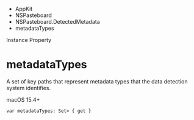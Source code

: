 

- AppKit
- NSPasteboard
- NSPasteboard.DetectedMetadata
-  metadataTypes 

Instance Property

# metadataTypes

A set of key paths that represent metadata types that the data detection system identifies.

macOS 15.4+

``` source
var metadataTypes: Set> { get }
```

